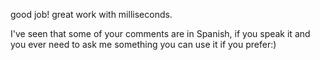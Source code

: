 good job! great work with milliseconds.

I've seen that some of your comments are in Spanish, if you speak it and you ever need to ask me something you can use it if you prefer:)
